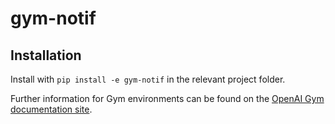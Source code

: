 # gym-notif

## Installation

Install with `pip install -e gym-notif` in the relevant project folder.

Further information for Gym environments can be found on the [OpenAI Gym documentation site](https://gym.openai.com/docs/).